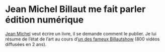 # Jean Michel Billaut me fait parler édition numérique

[Jean Michel](http://billaut.typepad.com) veut écrire un livre, il se demande comment le publier. Je lui résume de l’état de l’art au cours d’[un des fameux Billautshow](http://billaut.typepad.com/jm/2012/09/connaissez-vous-thierry-crouzet-from-s%C3%A9te-excellente-discussion-sur-l%C3%A9dition-10-et-20.html) (800 vidéos diffusées en 2 ans).<span id="more-28114"></span>

<div></div>